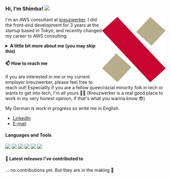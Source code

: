 ### Hi, I’m Shimba! <img src="https://media.giphy.com/media/hvRJCLFzcasrR4ia7z/giphy.gif" width="25px">

<img align="right" src="https://raw.githubusercontent.com/kreuzwerkerbot/kreuzwerkerbot/master/assets/xw.png" width="200">

I'm an AWS consultant at [kreuzwerker](https://kreuzwerker.de/en/about). I did the front-end development for 3 years at the startup based in Tokyo, and recently changed my career to AWS consulting. 

<details>
<summary><b> A little bit more about me (you may skip this) </b></summary>
I grew up in a small rural town in Japan as a "smart", frustrated and closeted yet super gay kid. I studied law for undergrad literally just because that was something prestigious and I didn't know what I wanted to do. After that, of course I didn't know what to do with my life and career. I was sad. Like, really sad. Eventually, I decided to work in tech because that's what I thought would get me a job overseas and get me out of Japan. To be fully honest, I'm still in search for my expertise I feel good about and for work-life balance that works for me.
If you are in the similar position as 10 years ago Shimba and need to talk to someone, I'm here so please message me🤝🏻💖
</details> 

#### 📫 How to reach me
If you are interested in me or my current employer kreuzwerker, please feel free to reach out! 
Especiallly if you are a fellow queer/racial minority folk in tech or wants to get into tech, I'm all yours 🫶🏻
(Kreuzwerker is a real good place to work in my very honest opinion, if that's what you wanna know 😎)

My German is work in progress so write me in English.
- [LinkedIn](https://www.linkedin.com/in/shinnba/)
- [E-mail](mailto:kai.shimba@kreuzwerker.berlin)


#### Languages and Tools

<p>
  <code><img width="10%" src="https://www.vectorlogo.zone/logos/terraformio/terraformio-ar21.svg"></code>
  <code><img width="10%" src="https://www.vectorlogo.zone/logos/amazon_aws/amazon_aws-ar21.svg"></code>
  <code><img width="10%" src="https://www.vectorlogo.zone/logos/typescriptlang/typescriptlang-official.svg"></code>
  <code><img width="10%" src="https://www.vectorlogo.zone/logos/nodejs/nodejs-horizontal.svg"></code>
  <code><img width="10%" src="https://www.vectorlogo.zone/logos/kubernetes/kubernetes-ar21.svg"></code>
  <code><img width="10%" src="https://www.vectorlogo.zone/logos/docker/docker-ar21.svg"></code>
</p>

#### 🔭 Latest releases I've contributed to
... no contributions yet. But they are in the making 🧱
